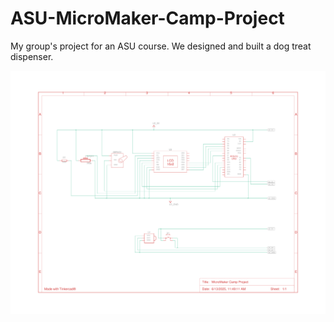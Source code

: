 # ASU-MicroMaker-Camp-Project
My group's project for an ASU course. We designed and built a dog treat dispenser.

<img src="./MicroMaker Camp Project.png"></img>
